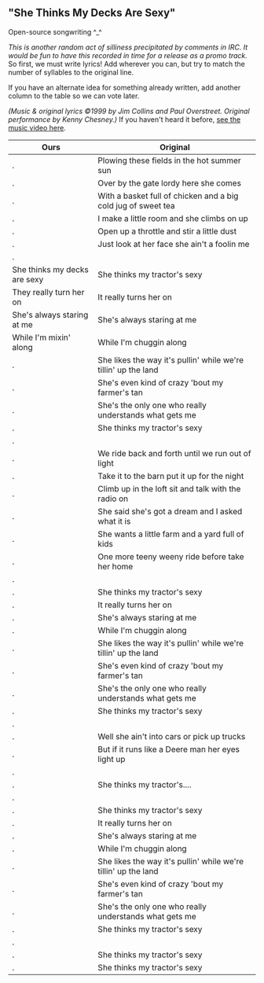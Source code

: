 ## "She Thinks My Decks Are Sexy"

Open-source songwriting ^\_^

*This is another random act of silliness precipitated by comments in
IRC. It would be fun to have this recorded in time for a release as a
promo track.* So first, we must write lyrics\! Add wherever you can, but
try to match the number of syllables to the original line.

If you have an alternate idea for something already written, add another
column to the table so we can vote later.

*(Music & original lyrics ©1999 by Jim Collins and Paul Overstreet.
Original performance by Kenny Chesney.)* If you haven't heard it before,
[see the music video here](http://www.youtube.com/watch?v=i2KmzFABujM).

| Ours                         | Original                                                       |
| ---------------------------- | -------------------------------------------------------------- |
| .                            | Plowing these fields in the hot summer sun                     |
| .                            | Over by the gate lordy here she comes                          |
| .                            | With a basket full of chicken and a big cold jug of sweet tea  |
| .                            | I make a little room and she climbs on up                      |
| .                            | Open up a throttle and stir a little dust                      |
| .                            | Just look at her face she ain't a foolin me                    |
| .                            |                                                                |
| She thinks my decks are sexy | She thinks my tractor's sexy                                   |
| They really turn her on      | It really turns her on                                         |
| She's always staring at me   | She's always staring at me                                     |
| While I'm mixin' along       | While I'm chuggin along                                        |
| .                            | She likes the way it's pullin' while we're tillin' up the land |
| .                            | She's even kind of crazy 'bout my farmer's tan                 |
| .                            | She's the only one who really understands what gets me         |
| .                            | She thinks my tractor's sexy                                   |
| .                            |                                                                |
| .                            | We ride back and forth until we run out of light               |
| .                            | Take it to the barn put it up for the night                    |
| .                            | Climb up in the loft sit and talk with the radio on            |
| .                            | She said she's got a dream and I asked what it is              |
| .                            | She wants a little farm and a yard full of kids                |
| .                            | One more teeny weeny ride before take her home                 |
| .                            |                                                                |
| .                            | She thinks my tractor's sexy                                   |
| .                            | It really turns her on                                         |
| .                            | She's always staring at me                                     |
| .                            | While I'm chuggin along                                        |
| .                            | She likes the way it's pullin' while we're tillin' up the land |
| .                            | She's even kind of crazy 'bout my farmer's tan                 |
| .                            | She's the only one who really understands what gets me         |
| .                            | She thinks my tractor's sexy                                   |
| .                            |                                                                |
| .                            | Well she ain't into cars or pick up trucks                     |
| .                            | But if it runs like a Deere man her eyes light up              |
| .                            |                                                                |
| .                            | She thinks my tractor's....                                    |
| .                            |                                                                |
| .                            | She thinks my tractor's sexy                                   |
| .                            | It really turns her on                                         |
| .                            | She's always staring at me                                     |
| .                            | While I'm chuggin along                                        |
| .                            | She likes the way it's pullin' while we're tillin' up the land |
| .                            | She's even kind of crazy 'bout my farmer's tan                 |
| .                            | She's the only one who really understands what gets me         |
| .                            | She thinks my tractor's sexy                                   |
| .                            |                                                                |
| .                            | She thinks my tractor's sexy                                   |
| .                            | She thinks my tractor's sexy                                   |
